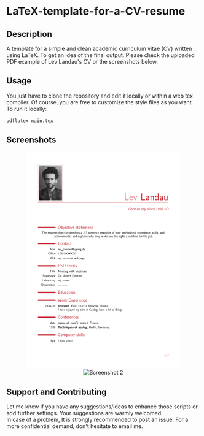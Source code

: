# LaTeX-template-for-a-CV-resume



## Description
A template for a simple and clean academic curriculum vitae (CV) written using LaTeX. To get an idea of the final output. Please check the uploaded PDF example of Lev Landau's CV or the screenshots below.


## Usage
You just have to clone the repository and edit it locally or within a web tex compiler. Of course, you are free to customize the style files as you want. To run it locally:
<be>
```sh
pdflatex main.tex
```



## Screenshots

<p align="center">
    <img alt="Screenshot 1" src="LaTeX_template_for_a_CV_resume.pdf" width="400">
    <img alt="Screenshot 2" src="https://raw.githubusercontent.com/arasgungore/arasgungore-CV/main/jpg/CV_page_2.jpg" width="400">
</p>


## Support and Contributing
Let me know if you have any suggestions/ideas to enhance those scripts or add further settings. Your suggestions are warmly welcomed.
<br>
In case of a problem, It is strongly recommended to post an issue. For a more confidential demand, don't hesitate to email me.






